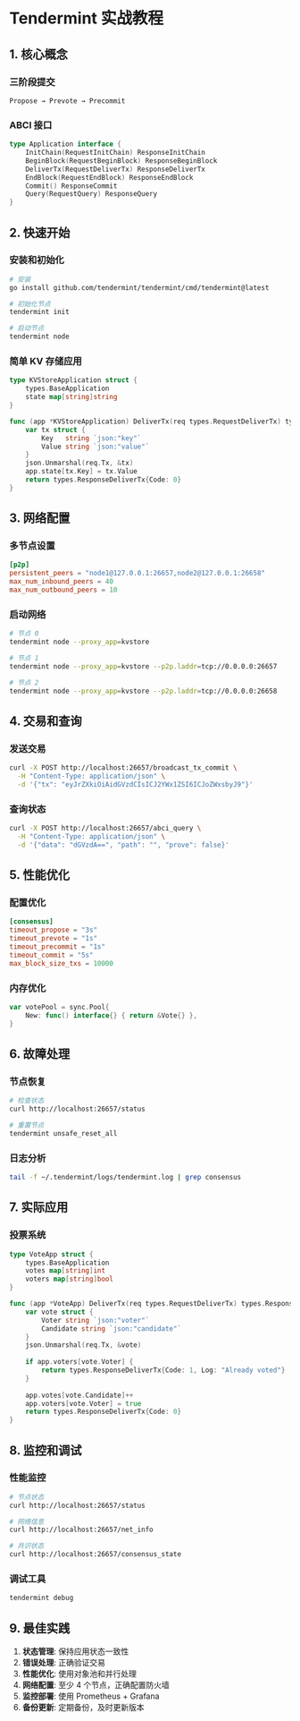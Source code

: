 # Tendermint 实战教程

## 1. 核心概念

### 三阶段提交
```
Propose → Prevote → Precommit
```

### ABCI 接口
```go
type Application interface {
    InitChain(RequestInitChain) ResponseInitChain
    BeginBlock(RequestBeginBlock) ResponseBeginBlock
    DeliverTx(RequestDeliverTx) ResponseDeliverTx
    EndBlock(RequestEndBlock) ResponseEndBlock
    Commit() ResponseCommit
    Query(RequestQuery) ResponseQuery
}
```

## 2. 快速开始

### 安装和初始化
```bash
# 安装
go install github.com/tendermint/tendermint/cmd/tendermint@latest

# 初始化节点
tendermint init

# 启动节点
tendermint node
```

### 简单 KV 存储应用
```go
type KVStoreApplication struct {
    types.BaseApplication
    state map[string]string
}

func (app *KVStoreApplication) DeliverTx(req types.RequestDeliverTx) types.ResponseDeliverTx {
    var tx struct {
        Key   string `json:"key"`
        Value string `json:"value"`
    }
    json.Unmarshal(req.Tx, &tx)
    app.state[tx.Key] = tx.Value
    return types.ResponseDeliverTx{Code: 0}
}
```

## 3. 网络配置

### 多节点设置
```toml
[p2p]
persistent_peers = "node1@127.0.0.1:26657,node2@127.0.0.1:26658"
max_num_inbound_peers = 40
max_num_outbound_peers = 10
```

### 启动网络
```bash
# 节点 0
tendermint node --proxy_app=kvstore

# 节点 1
tendermint node --proxy_app=kvstore --p2p.laddr=tcp://0.0.0.0:26657

# 节点 2
tendermint node --proxy_app=kvstore --p2p.laddr=tcp://0.0.0.0:26658
```

## 4. 交易和查询

### 发送交易
```bash
curl -X POST http://localhost:26657/broadcast_tx_commit \
  -H "Content-Type: application/json" \
  -d '{"tx": "eyJrZXkiOiAidGVzdCIsICJ2YWx1ZSI6ICJoZWxsbyJ9"}'
```

### 查询状态
```bash
curl -X POST http://localhost:26657/abci_query \
  -H "Content-Type: application/json" \
  -d '{"data": "dGVzdA==", "path": "", "prove": false}'
```

## 5. 性能优化

### 配置优化
```toml
[consensus]
timeout_propose = "3s"
timeout_prevote = "1s"
timeout_precommit = "1s"
timeout_commit = "5s"
max_block_size_txs = 10000
```

### 内存优化
```go
var votePool = sync.Pool{
    New: func() interface{} { return &Vote{} },
}
```

## 6. 故障处理

### 节点恢复
```bash
# 检查状态
curl http://localhost:26657/status

# 重置节点
tendermint unsafe_reset_all
```

### 日志分析
```bash
tail -f ~/.tendermint/logs/tendermint.log | grep consensus
```

## 7. 实际应用

### 投票系统
```go
type VoteApp struct {
    types.BaseApplication
    votes map[string]int
    voters map[string]bool
}

func (app *VoteApp) DeliverTx(req types.RequestDeliverTx) types.ResponseDeliverTx {
    var vote struct {
        Voter string `json:"voter"`
        Candidate string `json:"candidate"`
    }
    json.Unmarshal(req.Tx, &vote)
    
    if app.voters[vote.Voter] {
        return types.ResponseDeliverTx{Code: 1, Log: "Already voted"}
    }
    
    app.votes[vote.Candidate]++
    app.voters[vote.Voter] = true
    return types.ResponseDeliverTx{Code: 0}
}
```

## 8. 监控和调试

### 性能监控
```bash
# 节点状态
curl http://localhost:26657/status

# 网络信息
curl http://localhost:26657/net_info

# 共识状态
curl http://localhost:26657/consensus_state
```

### 调试工具
```bash
tendermint debug
```

## 9. 最佳实践

1. **状态管理**: 保持应用状态一致性
2. **错误处理**: 正确验证交易
3. **性能优化**: 使用对象池和并行处理
4. **网络配置**: 至少 4 个节点，正确配置防火墙
5. **监控部署**: 使用 Prometheus + Grafana
6. **备份更新**: 定期备份，及时更新版本
